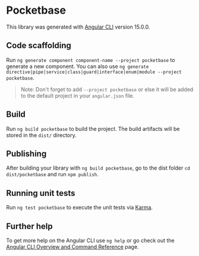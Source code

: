 # Pocketbase

This library was generated with [Angular CLI](https://github.com/angular/angular-cli) version 15.0.0.

## Code scaffolding

Run `ng generate component component-name --project pocketbase` to generate a new component. You can also use `ng generate directive|pipe|service|class|guard|interface|enum|module --project pocketbase`.

> Note: Don't forget to add `--project pocketbase` or else it will be added to the default project in your `angular.json` file.

## Build

Run `ng build pocketbase` to build the project. The build artifacts will be stored in the `dist/` directory.

## Publishing

After building your library with `ng build pocketbase`, go to the dist folder `cd dist/pocketbase` and run `npm publish`.

## Running unit tests

Run `ng test pocketbase` to execute the unit tests via [Karma](https://karma-runner.github.io).

## Further help

To get more help on the Angular CLI use `ng help` or go check out the [Angular CLI Overview and Command Reference](https://angular.io/cli) page.
